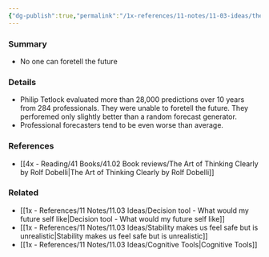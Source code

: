 ```yaml
---
{"dg-publish":true,"permalink":"/1x-references/11-notes/11-03-ideas/the-forecast-illusion/","title":"The forecast illusion","created":"2024-02-14T20:18:22.247+03:00","updated":"2024-02-14T20:18:22.247+03:00"}
---
```



### Summary
- No one can foretell the future

### Details
- Philip Tetlock evaluated more than 28,000 predictions over 10 years from 284 professionals. They were unable to foretell the future. They perforemed only slightly better than a random forecast generator.
- Professional forecasters tend to be even worse than average.

### References
- [[4x - Reading/41 Books/41.02 Book reviews/The Art of Thinking Clearly by Rolf Dobelli\|The Art of Thinking Clearly by Rolf Dobelli]]

### Related
- [[1x - References/11 Notes/11.03 Ideas/Decision tool - What would my future self like\|Decision tool - What would my future self like]]
- [[1x - References/11 Notes/11.03 Ideas/Stability makes us feel safe but is unrealistic\|Stability makes us feel safe but is unrealistic]]
- [[1x - References/11 Notes/11.03 Ideas/Cognitive Tools\|Cognitive Tools]]